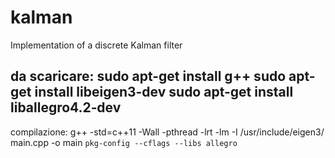 # kalman
Implementation of a discrete Kalman filter

da scaricare:
sudo apt-get install g++
sudo apt-get install libeigen3-dev
sudo apt-get install liballegro4.2‐dev
---
compilazione:
g++ -std=c++11 -Wall -pthread -lrt -lm -I /usr/include/eigen3/ main.cpp  -o main `pkg-config --cflags --libs allegro`
